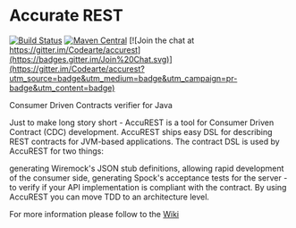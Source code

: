 Accurate REST
=============

[![Build Status](https://travis-ci.org/Codearte/accurest.svg?branch=master)](https://travis-ci.org/Codearte/accurest) [![Maven Central](https://maven-badges.herokuapp.com/maven-central/io.codearte.accurest/accurest-gradle-plugin/badge.svg)](https://maven-badges.herokuapp.com/maven-central/io.codearte.accurest/accurest-gradle-plugin)
[![Join the chat at https://gitter.im/Codearte/accurest](https://badges.gitter.im/Join%20Chat.svg)](https://gitter.im/Codearte/accurest?utm_source=badge&utm_medium=badge&utm_campaign=pr-badge&utm_content=badge)

Consumer Driven Contracts verifier for Java

Just to make long story short - AccuREST is a tool for Consumer Driven Contract (CDC) development. AccuREST ships easy DSL for describing REST contracts for JVM-based applications. The contract DSL is used by AccuREST for two things:

generating Wiremock's JSON stub definitions, allowing rapid development of the consumer side,
generating Spock's acceptance tests for the server - to verify if your API implementation is compliant with the contract.
By using AccuREST you can move TDD to an architecture level.

For more information please follow to the [Wiki](https://github.com/Codearte/accurest/wiki/1.-Introduction)
